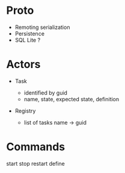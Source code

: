 # Proto

* Remoting serialization
* Persistence
* SQL Lite ?

# Actors

* Task
    * identified by guid
    * name, state, expected state, definition
    
* Registry
    * list of tasks name -> guid
    
# Commands
start <name>
stop <name>
restart <name>
define <name> <def>
